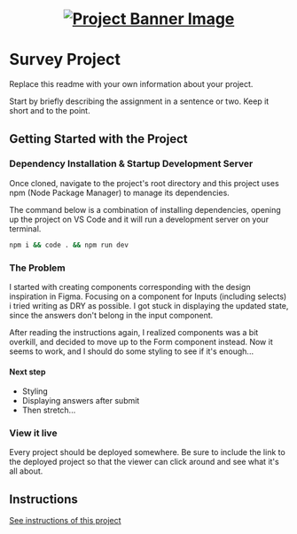 <h1 align="center">
  <a href="">
    <img src="/src/assets/survey.svg" alt="Project Banner Image">
  </a>
</h1>

# Survey Project

Replace this readme with your own information about your project.

Start by briefly describing the assignment in a sentence or two. Keep it short and to the point.

## Getting Started with the Project

### Dependency Installation & Startup Development Server

Once cloned, navigate to the project's root directory and this project uses npm (Node Package Manager) to manage its dependencies.

The command below is a combination of installing dependencies, opening up the project on VS Code and it will run a development server on your terminal.

```bash
npm i && code . && npm run dev
```

### The Problem

I started with creating components corresponding with the design inspiration in Figma.
Focusing on a component for Inputs (including selects) i tried writing as DRY as possible.
I got stuck in displaying the updated state, since the answers don't belong in the input component.

After reading the instructions again, I realized components was a bit overkill, and decided to move up to the Form component instead. Now it seems to work, and I should do some styling to see if it's enough...

#### Next step

- Styling
- Displaying answers after submit
- Then stretch...

### View it live

Every project should be deployed somewhere. Be sure to include the link to the deployed project so that the viewer can click around and see what it's all about.

## Instructions

<a href="instructions.md">
   See instructions of this project
  </a>
